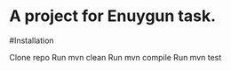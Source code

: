 # A project for Enuygun task.

#Installation

Clone repo
Run mvn clean
Run mvn compile
Run mvn test
